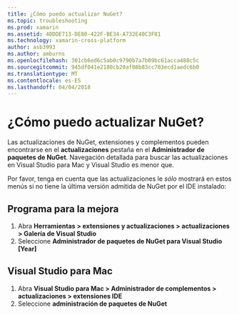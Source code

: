 ```yaml
---
title: ¿Cómo puedo actualizar NuGet?
ms.topic: troubleshooting
ms.prod: xamarin
ms.assetid: 40DDE713-DE80-422F-BE34-A732E40C3F81
ms.technology: xamarin-cross-platform
author: asb3993
ms.author: amburns
ms.openlocfilehash: 301cb6ed6c5ab0c9790b7a7b09bc61acca488c5c
ms.sourcegitcommit: 945df041e2180cb20af08b83cc703ecd1aedc6b0
ms.translationtype: MT
ms.contentlocale: es-ES
ms.lasthandoff: 04/04/2018
---
```

# <a name="how-can-i-update-nuget"></a>¿Cómo puedo actualizar NuGet?

Las actualizaciones de NuGet, extensiones y complementos pueden encontrarse en el **actualizaciones** pestaña en el **Administrador de paquetes de NuGet**. Navegación detallada para buscar las actualizaciones en Visual Studio para Mac y Visual Studio es menor que. 

Por favor, tenga en cuenta que las actualizaciones le *sólo* mostrará en estos menús si no tiene la última versión admitida de NuGet por el IDE instalado:

## <a name="visual-studio"></a>Programa para la mejora
1. Abra **Herramientas > extensiones y actualizaciones > actualizaciones > Galería de Visual Studio**
2. Seleccione **Administrador de paquetes de NuGet para Visual Studio [Year]**

## <a name="visual-studio-for-mac"></a>Visual Studio para Mac

1. Abra **Visual Studio para Mac > Administrador de complementos > actualizaciones > extensiones IDE**
2. Seleccione **administración de paquetes de NuGet**

